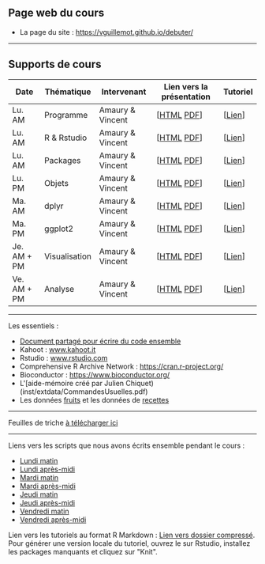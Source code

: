## Page web du cours

- La page du site : <https://vguillemot.github.io/debuter/>

****

## Supports de cours

|  Date  | Thématique | Intervenant | Lien vers la présentation | Tutoriel |
|--------|------------|-------------|---------------------------|----------|
| Lu. AM | Programme | Amaury & Vincent  | [[HTML](vignettes/S00programme.html) [PDF](vignettes/S00programme.pdf)] | [[Lien](https://learnr.pasteur.fr/debuter/T00tuto/)] |
| Lu. AM | R & Rstudio  | Amaury & Vincent  | [[HTML](vignettes/S01rstudio.html) [PDF](vignettes/S01rstudio.pdf)] | [[Lien](https://learnr.pasteur.fr/debuter/T01rstudio/)] |
| Lu. AM | Packages  | Amaury & Vincent  | [[HTML](vignettes/S02packages.html) [PDF](vignettes/S02packages.pdf)] | [[Lien](https://learnr.pasteur.fr/debuter/T02packages/)] |
| Lu. PM | Objets     | Amaury & Vincent  | [[HTML](vignettes/S03objets.html) [PDF](vignettes/S03objets.pdf)] | [[Lien](https://learnr.pasteur.fr/debuter/T03objets/)] |
| Ma. AM | dplyr     | Amaury & Vincent  | [[HTML](vignettes/S04dplyr.html) [PDF](vignettes/S04dplyr.pdf)] | [[Lien](https://learnr.pasteur.fr/debuter/T04dplyr/)] |
| Ma. PM | ggplot2   | Amaury & Vincent  | [[HTML](vignettes/S05ggplot2.html) [PDF](vignettes/S05ggplot2.pdf)] | [[Lien](https://learnr.pasteur.fr/debuter/T05ggplot2/)] |
| Je. AM + PM | Visualisation  | Amaury & Vincent  | [[HTML](vignettes/S06visu.html) [PDF](vignettes/S06visu.pdf)] | [[Lien](https://learnr.pasteur.fr/debuter/T06visu)] |
| Ve. AM + PM | Analyse   | Amaury & Vincent  | [[HTML](vignettes/S07tests.html) [PDF](vignettes/S07tests.pdf)] | [[Lien](https://learnr.pasteur.fr/debuter/T07tests)] |

****

Les essentiels : 

  * [Document partagé pour écrire du code ensemble](https://docs.google.com/document/d/1dOspKPfs2QDQwoNth7HMEfGKLAorkxImJ1J67rzV-vk/edit?usp=sharing)
  * Kahoot : www.kahoot.it
  * Rstudio : www.rstudio.com
  * Comprehensive R Archive Network : https://cran.r-project.org/
  * Bioconductor : https://www.bioconductor.org/
  * L'[aide-mémoire créé par Julien Chiquet)(inst/extdata/CommandesUsuelles.pdf)
  * Les données [fruits](inst/extdata/fruits.xlsx) et les données de [recettes](inst/extdata/nutriwi.xlsx)

****

Feuilles de triche [à télécharger ici](inst/extdata/cheat_sheets.pptx)

****

Liens vers les scripts que nous avons écrits ensemble pendant le cours :

  * [Lundi matin](inst/extdata/01_lundi_matin.zip)
  * [Lundi après-midi](inst/extdata/02_lundi_apresm.zip)
  * [Mardi matin](inst/extdata/03_mardi_matin.zip)
  * [Mardi après-midi](inst/extdata/04_mardi_apresm.zip)
  * [Jeudi matin](inst/extdata/05_jeudi_matin.zip)
  * [Jeudi après-midi](inst/extdata/06_jeudi_apresm.zip)
  * [Vendredi matin](inst/extdata/07_vendredi_matin.zip)
  * [Vendredi après-midi](inst/extdata/08_vendredi_apresm.zip)

Lien vers les tutoriels au format R Markdown : [Lien vers dossier compressé](inst/extdata/tutos.zip). Pour générer une version locale du tutoriel, ouvrez le sur Rstudio, installez les packages manquants et cliquez sur "Knit".
